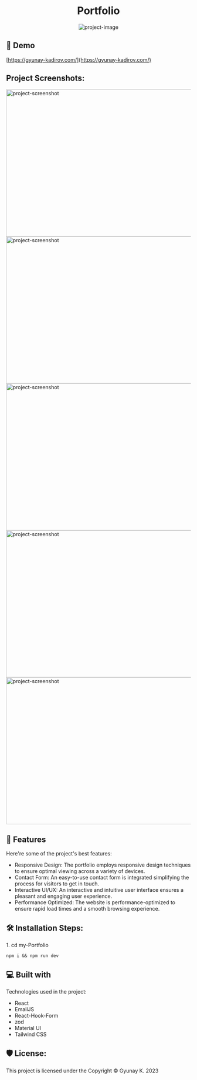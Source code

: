 <h1 align="center" id="title">Portfolio</h1>

<p align="center"><img src="https://ik.imagekit.io/riviaa/Portfolio/image.png?updatedAt=1710377445780" alt="project-image"></p>

<h2>🚀 Demo</h2>

[https://gyunay-kadirov.com/](https://gyunay-kadirov.com/)

<h2>Project Screenshots:</h2>

<img src="https://ik.imagekit.io/riviaa/Portfolio/image.png?updatedAt=1710376915671" alt="project-screenshot" width="750" height="400/">

<img src="https://ik.imagekit.io/riviaa/Portfolio/image-1.png?updatedAt=1710376931763" alt="project-screenshot" width="750" height="400/">
<img src="https://ik.imagekit.io/riviaa/Portfolio/image-2.png?updatedAt=1704579594232" alt="project-screenshot" width="750" height="400/">

<img src="https://ik.imagekit.io/riviaa/Portfolio/image-3.png?updatedAt=1704579596171" alt="project-screenshot" width="750" height="400/">

<img src="https://ik.imagekit.io/riviaa/Portfolio/image-4.png?updatedAt=1704579593867" alt="project-screenshot" width="750" height="400/">

  
  
<h2>🧐 Features</h2>

Here're some of the project's best features:

*   Responsive Design: The portfolio employs responsive design techniques to ensure optimal viewing across a variety of devices.
*   Contact Form: An easy-to-use contact form is integrated simplifying the process for visitors to get in touch.
*   Interactive UI/UX: An interactive and intuitive user interface ensures a pleasant and engaging user experience.
*   Performance Optimized: The website is performance-optimized to ensure rapid load times and a smooth browsing experience.

<h2>🛠️ Installation Steps:</h2>

<p>1. cd my-Portfolio</p>

```
npm i && npm run dev
```

  
  
<h2>💻 Built with</h2>

Technologies used in the project:

*   React
*   EmailJS
*   React-Hook-Form
*   zod
*   Material UI
*   Tailwind CSS

<h2>🛡️ License:</h2>

This project is licensed under the Copyright © Gyunay K. 2023
